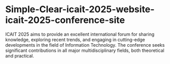# Simple-Clear-icait-2025-website-icait-2025-conference-site
ICAIT 2025 aims to provide an excellent international forum for sharing knowledge, exploring recent trends, and engaging in cutting-edge developments in the field of Information Technology. The conference seeks significant contributions in all major multidisciplinary fields, both theoretical and practical.
